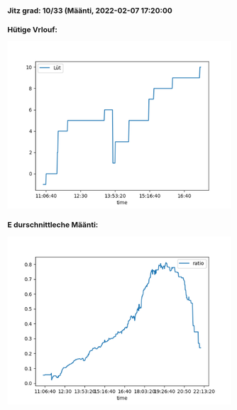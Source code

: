 ### Jitz grad: 10/33 (Määnti, 2022-02-07 17:20:00

### Hütige Vrlouf:
![Graph](Today.png)

### E durschnittleche Määnti:
![Graph](Määnti.png)